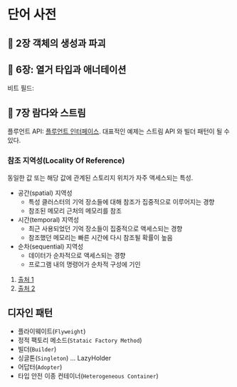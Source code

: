 # 단어 사전

## 💎 2장 객체의 생성과 파괴

## 💎 6장: 열거 타입과 애너테이션

비트 필드:

## 💎 7장 람다와 스트림

플루언트 API: [플루언트 인터페이스](https://ko.wikipedia.org/wiki/%ED%94%8C%EB%A3%A8%EC%96%B8%ED%8A%B8_%EC%9D%B8%ED%84%B0%ED%8E%98%EC%9D%B4%EC%8A%A4). 대표적인 예제는 스트림 API 와 빌더 패턴이 될 수 있다.

### 참조 지역성(Locality Of Reference)

동일한 값 또는 해당 값에 관계된 스토리지 위치가 자주 액세스되는 특성.

- 공간(spatial) 지역성
  - 특성 클러스터의 기억 장소들에 대해 참조가 집중적으로 이루어지는 경향
  - 참조된 메모리 근처의 메모리를 참조
- 시간(temporal) 지역성
  - 최근 사용되었던 기억 장소들이 집중적으로 액세스되는 경향
  - 참조했던 메모리는 빠른 시간에 다시 참조될 확률이 높음
- 순차(sequential) 지역성
  - 데이터가 순차적으로 액세스되는 경향
  - 프로그램 내의 명령어가 순차적 구성에 기인

1. [출처 1](https://itwiki.kr/w/%EC%B0%B8%EC%A1%B0_%EC%A7%80%EC%97%AD%EC%84%B1)
2. [출처 2](https://en.wikipedia.org/wiki/Locality_of_reference)

## 디자인 패턴

- 플라이웨이트(`Flyweight`)
- 정적 팩토리 메소드(`Stataic Factory Method`)
- 빌더(`Builder`)
- 싱글톤(`Singleton`) ... LazyHolder
- 어답터(`Adopter`)
- 타입 안전 이종 컨테이너(`Heterogeneous Container`)
